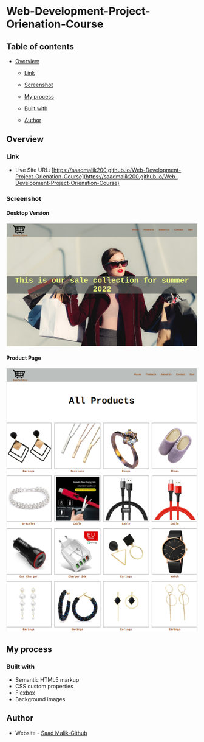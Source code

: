 # Web-Development-Project-Orienation-Course


## Table of contents

- [Overview](#overview)
  - [Link](#link)
  - [Screenshot](#screenshot)

  - [My process](#my-process)

  - [Built with](#built-with)

  - [Author](#author)

## Overview

### Link

- Live Site URL: [https://saadmalik200.github.io/Web-Development-Project-Orienation-Course](https://saadmalik200.github.io/Web-Development-Project-Orienation-Course)


### Screenshot

#### Desktop Version

![Desktop Layout](./img/Desktop-Webdev.png)



#### Product Page

![Product Page](./img/Product-page.png)

## My process

### Built with

- Semantic HTML5 markup
- CSS custom properties
- Flexbox
- Background images


## Author

- Website - [Saad Malik-Github](https://github.com/saadmalik200)

